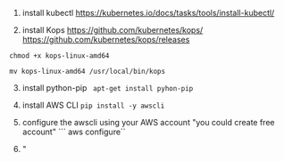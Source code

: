 
1. install kubectl 
https://kubernetes.io/docs/tasks/tools/install-kubectl/

2. install Kops
https://github.com/kubernetes/kops/
https://github.com/kubernetes/kops/releases

```chmod +x kops-linux-amd64```

```mv kops-linux-amd64 /usr/local/bin/kops```

3. install python-pip
``` apt-get install pyhon-pip```

4. install AWS CLI
```pip install -y awscli``` 

5. configure the awscli using your AWS account "you could create free account"
``` aws configure``

6. "
